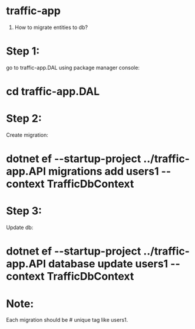 # traffic-app

1. How to migrate entities to db?
# Step 1:
go to traffic-app.DAL using package manager console:
# cd traffic-app.DAL

# Step 2:
Create migration:
# dotnet ef --startup-project ../traffic-app.API migrations add users1 --context TrafficDbContext

# Step 3:
Update db:
# dotnet ef --startup-project ../traffic-app.API database update users1 --context TrafficDbContext

# Note:
Each migration should be # unique tag like users1.
